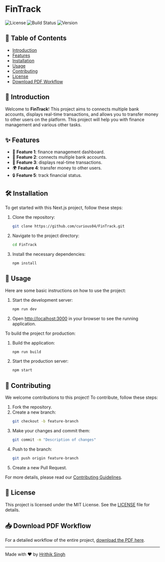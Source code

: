 # FinTrack

![License](https://img.shields.io/badge/license-MIT-blue.svg)
![Build Status](https://img.shields.io/badge/build-passing-brightgreen.svg)
![Version](https://img.shields.io/badge/version-1.0.0-brightgreen.svg)

## 📜 Table of Contents
- [Introduction](#introduction)
- [Features](#features)
- [Installation](#installation)
- [Usage](#usage)
- [Contributing](#contributing)
- [License](#license)
- [Download PDF Workflow](#download-pdf-workflow)

## 🌟 Introduction

Welcome to **FinTrack**! This project aims to connects multiple bank accounts, displays real-time transactions, and allows you to transfer money to other users on the platform. This project will help you with finance management and various other tasks.

## ✨ Features

- 🚀 **Feature 1**: finance management dashboard.
- 🔧 **Feature 2**: connects multiple bank accounts.
- 🎨 **Feature 3**: displays real-time transactions.
- 🌍 **Feature 4**: transfer money to other users.
- 🔒 **Feature 5**: track financial status.

## 🛠 Installation

To get started with this Next.js project, follow these steps:

1. Clone the repository:
    ```bash
    git clone https://github.com/curious04/FinTrack.git
    ```
2. Navigate to the project directory:
    ```bash
    cd FinTrack
    ```
3. Install the necessary dependencies:
    ```bash
    npm install
    ```

## 🚀 Usage

Here are some basic instructions on how to use the project:

1. Start the development server:
    ```bash
    npm run dev
    ```
2. Open [http://localhost:3000](http://localhost:3000) in your browser to see the running application.

To build the project for production:

1. Build the application:
    ```bash
    npm run build
    ```
2. Start the production server:
    ```bash
    npm start
    ```

## 🤝 Contributing

We welcome contributions to this project! To contribute, follow these steps:

1. Fork the repository.
2. Create a new branch:
    ```bash
    git checkout -b feature-branch
    ```
3. Make your changes and commit them:
    ```bash
    git commit -m "Description of changes"
    ```
4. Push to the branch:
    ```bash
    git push origin feature-branch
    ```
5. Create a new Pull Request.

For more details, please read our [Contributing Guidelines](CONTRIBUTING.md).

## 📄 License

This project is licensed under the MIT License. See the [LICENSE](LICENSE) file for details.

## 📥 Download PDF Workflow

For a detailed workflow of the entire project, [download the PDF here](https://drive.google.com/file/d/1ugVi_jFeFHxd4bCsWw4T9X_T1WaRB1VJ/view?usp=sharing).

---

Made with ❤️ by [Hrithik Singh](https://github.com/curious04)
